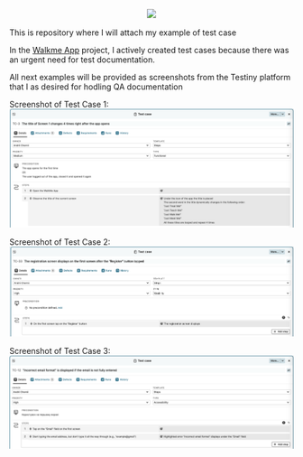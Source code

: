 <p align="center">
  <img src="https://img.shields.io/badge/Test%20Case-0C3B72?style=for-the-badge&logo=Testomatio"/>
</p>

<p>This is repository where I will attach my example of test case</p>

In the <a href="https://walkme.dog">Walkme App</a> project, I actively created test cases because there was an urgent need for test documentation.

All next examples will be provided as screenshots from the Testiny platform that I as desired for hodling QA documentation

Screenshot of Test Case 1:
![Screenshot 1](https://github.com/AndriiChornii/test-case/blob/main/assets/TestCase1.png)

Screenshot of Test Case 2:
![Screenshot 1](https://github.com/AndriiChornii/test-case/blob/main/assets/TestCase2.png)

Screenshot of Test Case 3:
![Screenshot 1](https://github.com/AndriiChornii/test-case/blob/main/assets/TestCase3.png)

